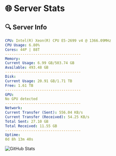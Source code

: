 # 🌐 Server Stats
## 🔍 Server Info
```yaml
CPU: Intel(R) Xeon(R) CPU E5-2699 v4 @ 1366.09MHz
CPU Usage: 6.80%
Cores: 44P | 88T
-----------------------------------
Memory:
Current Usage: 6.99 GB/503.74 GB
Available: 493.48 GB
-----------------------------------
Disk:
Current Usage: 20.91 GB/1.71 TB
Free: 1.61 TB
-----------------------------------
GPU:
No GPU detected
-----------------------------------
Network:
Current Transfer (Sent): 556.04 KB/s
Current Transfer (Received): 54.25 KB/s
Total Sent: 27.10 GB
Total Received: 11.55 GB
-----------------------------------
Uptime:
0d 8h 13m 40s
```
![GitHub Stats](https://img.shields.io/badge/Updated-2025-04-20_01:22:28-blue)